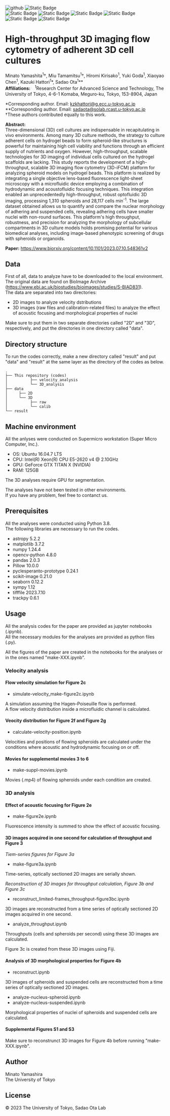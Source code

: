 ![github](https://github.com/solabtokyo/Yamashita_et_al_2023/assets/36177990/e085c0fe-4d11-449f-bc3a-5c0f04f5ea86)
![Static Badge](https://img.shields.io/badge/Python-3-blue)  
![Static Badge](https://img.shields.io/badge/3D_cell_culture-blue)
![Static Badge](https://img.shields.io/badge/Adherent_cell-blue)
![Static Badge](https://img.shields.io/badge/3D_imaging_flow_cytometry-blue)
![Static Badge](https://img.shields.io/badge/Acoustofluidics-blue)
![Static Badge](https://img.shields.io/badge/Light--sheet%20microscopy-blue)
![Static Badge](https://img.shields.io/badge/Hydrogel_bead-blue)

# High-throughput 3D imaging flow cytometry of adherent 3D cell cultures
Minato Yamashita<sup>1</sup>†, Miu Tamamitsu<sup>1</sup>†, Hiromi Kirisako<sup>1</sup>, Yuki Goda<sup>1</sup>, Xiaoyao Chen<sup>1</sup>, Kazuki Hattori<sup>1</sup>\*, Sadao Ota<sup>1</sup>\*\*　　  
**Affiliations:**　<sup>1</sup>Research Center for Advanced Science and Technology, The University of Tokyo, 4-6-1 Komaba, Meguro-ku, Tokyo, 153-8904, Japan

\*Corresponding author. Email: kzkhattori@g.ecc.u-tokyo.ac.jp  
\*\*Corresponding author. Email: sadaota@solab.rcast.u-tokyo.ac.jp  
†These authors contributed equally to this work.  

**Abstract:**  
Three-dimensional (3D) cell cultures are indispensable in recapitulating in vivo environments. Among many 3D culture methods, the strategy to culture adherent cells on hydrogel beads to form spheroid-like structures is powerful for maintaining high cell viability and functions through an efficient supply of nutrients and oxygen. However, high-throughput, scalable technologies for 3D imaging of individual cells cultured on the hydrogel scaffolds are lacking. This study reports the development of a high-throughput, scalable 3D imaging flow cytometry (3D-iFCM) platform for analyzing spheroid models on hydrogel beads. This platform is realized by integrating a single objective lens-based fluorescence light-sheet microscopy with a microfluidic device employing a combination of hydrodynamic and acoustofluidic focusing techniques. This integration enabled an unprecedentedly high-throughput, robust optofluidic 3D imaging, processing 1,310 spheroids and 28,117 cells min<sup>-1</sup>. The large dataset obtained allows us to quantify and compare the nuclear morphology of adhering and suspended cells, revealing adhering cells have smaller nuclei with non-round surfaces. This platform's high throughput, robustness, and precision for analyzing the morphology of subcellular compartments in 3D culture models holds promising potential for various biomedical analyses, including image-based phenotypic screening of drugs with spheroids or organoids.

**Paper:** https://www.biorxiv.org/content/10.1101/2023.07.10.548361v2

## Data
First of all, data to analyze have to be downloaded to the local environment.  
The original data are found on BioImage Archive (https://www.ebi.ac.uk/biostudies/bioimages/studies/S-BIAD831).  
The data are separated into two directories:
- 2D images to analyze velocity dstributions
- 3D images (raw files and calibration-related files) to analyze the effect of acoustic focusing and morphological properties of nuclei

Make sure to put them in two separate directories called "2D" and "3D", respectively, and put the directories in one directory called "data".

## Directory structure
To run the codes correctly, make a new directory called "result" and put "data" and "result" at the same layer as the directory of the codes as below.
```
.
├── This repository (codes)
│          ├── velocity_analysis
│          └── 3D_analysis  
├── data
│     ├── 2D
│     └── 3D
│          ├── raw
│          └── calib    
└── result
```

## Machine environment
All the anlyses were conducted on Supermicro workstation (Super Micro Computer, Inc.).  
- OS: Ubuntu 16.04.7 LTS  
- CPU: Intel(R) Xeon(R) CPU E5-2620 v4 @ 2.10GHz  
- GPU: GeForce GTX TITAN X (NVIDIA)  
- RAM: 125GB

The 3D analyses require GPU for segmentation.

The analyses have not been tested in other environments.  
If you have any problem, feel free to contanct us.

## Prerequisites
All the analyses were conducted using Python 3.8.  
The following libraries are necessary to run the codes.  
- astropy 5.2.2
- matplotlib 3.7.2
- numpy 1.24.4
- opencv-python 4.8.0
- pandas 2.0.3
- Pillow 10.0.0
- pyclesperanto-prototype 0.24.1
- scikit-image 0.21.0
- seaborn 0.12.2
- sympy 1.12
- tifffile 2023.7.10
- trackpy 0.6.1 


## Usage
All the analysis codes for the paper are provided as jupyter notebooks (.ipynb).  
All the necessary modules for the analyses are provided as python files (.py).  

All the figures of the paper are created in the notebooks for the analyses or in the ones named "make-XXX.ipynb".

### Velocity analysis
#### Flow velocity simulation for Figure 2c
- simulate-velocity_make-figure2c.ipynb

A simulation assuming the Hagen–Poiseuille flow is performed.  
A flow velocity distribution inside a microfluidic channel is calculated.  

#### Veocity distribution for Figure 2f and Figure 2g
- calculate-velocity-position.ipynb

Velocities and positions of flowing spheroids are calculated under the conditions where acoustic and hydrodynamic focusing on or off.  

#### Movies for supplemental movies 3 to 6
- make-suppl-movies.ipynb

Movies (.mp4) of flowing spheroids under each condition are created.

### 3D analysis
#### Effect of acoustic focusing for Figure 2e
- make-figure2e.ipynb

Fluorescence intensity is summed to show the effect of acoustic focusing.  

#### 3D images acquired in one second for calculation of throughput and Figure 3
_Tiem-series figures for Figure 3a_  
- make-figure3a.ipynb

Time-series, optically sectioned 2D images are serially shown.  

_Reconstruction of 3D images for throughput calculation, Figure 3b and Figure 3c_  
- reconstruct_limited-frames_throughput-figure3bc.ipynb

3D images are reconstructed from a time series of optically sectioned 2D images acquired in one second.  
- analyze_throughput.ipynb

Throughputs (cells and spheroids per second) using these 3D images are calculated.


Figure 3c is created from these 3D images using Fiji.  

#### Analysis of 3D morphological properties for Figure 4b
- reconstruct.ipynb

3D images of spheroids and suspended cells are reconstructed from a time series of optically sectioned 2D images.  
- analyze-nucleus-spheroid.ipynb
- analyze-nucleus-suspended.ipynb

Morphological properties of nuclei of spheroids and suspended cells are calculated.  

#### Supplemental Figures S1 and S3
Make sure to reconstrunct 3D images for Figure 4b before running "make-XXX.ipynb".  

## Author
Minato Yamashira  
The University of Tokyo  
## License
© 2023 The University of Tokyo, Sadao Ota Lab
